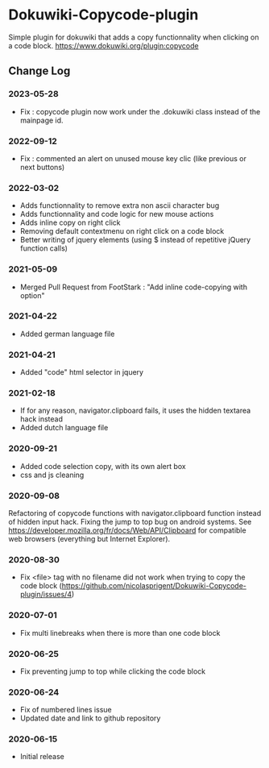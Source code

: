 # Dokuwiki-Copycode-plugin

Simple plugin for dokuwiki that adds a copy functionnality when clicking on a code block.
https://www.dokuwiki.org/plugin:copycode

## Change Log
### 2023-05-28
- Fix : copycode plugin now work under the .dokuwiki class instead of the mainpage id.

### 2022-09-12
- Fix : commented an alert on unused mouse key clic (like previous or next buttons)

### 2022-03-02
- Adds functionnality to remove extra non ascii character bug
- Adds functionnality and code logic for new mouse actions
- Adds inline copy on right click
- Removing default contextmenu on right click on a code block
- Better writing of jquery elements (using $ instead of repetitive jQuery function calls)

### 2021-05-09
- Merged Pull Request from FootStark : "Add inline code-copying with option"

### 2021-04-22
- Added german language file

### 2021-04-21
- Added "code" html selector in jquery

### 2021-02-18
- If for any reason, navigator.clipboard fails, it uses the hidden textarea hack instead
- Added dutch language file

### 2020-09-21
- Added code selection copy, with its own alert box
- css and js cleaning

### 2020-09-08
Refactoring of copycode functions with navigator.clipboard function instead of hidden input hack. Fixing the jump to top bug on android systems. See https://developer.mozilla.org/fr/docs/Web/API/Clipboard for compatible web browsers (everything but Internet Explorer).
### 2020-08-30
- Fix \<file\> tag with no filename did not work when trying to copy the code block (https://github.com/nicolasprigent/Dokuwiki-Copycode-plugin/issues/4)
### 2020-07-01
- Fix multi linebreaks when there is more than one code block
### 2020-06-25
- Fix preventing jump to top while clicking the code block
### 2020-06-24
- Fix of numbered lines issue
- Updated date and link to github repository
### 2020-06-15
- Initial release
